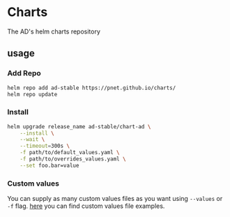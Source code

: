 # Charts
The AD's helm charts repository

## usage

### Add Repo
```bash
helm repo add ad-stable https://pnet.github.io/charts/
helm repo update
```

### Install

```bash
helm upgrade release_name ad-stable/chart-ad \
    --install \
    --wait \
    --timeout=300s \
    -f path/to/default_values.yaml \
    -f path/to/overrides_values.yaml \
    --set foo.bar=value
```

### Custom values

You can supply as many custom values files as you want using `--values` or `-f` flag.
[here](https://github.com/PNet/charts/tree/main/examples) you can find custom
values file examples.

